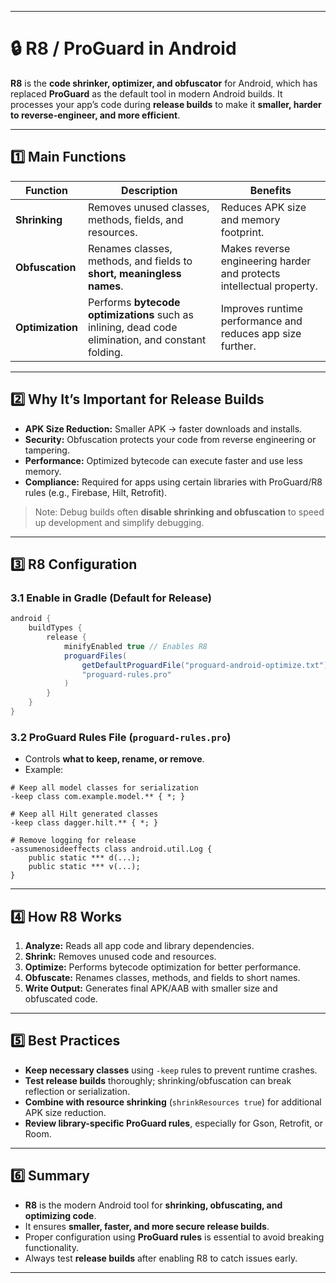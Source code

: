 
---

# 🔒 R8 / ProGuard in Android

**R8** is the **code shrinker, optimizer, and obfuscator** for Android, which has replaced **ProGuard** as the default tool in modern Android builds. It processes your app’s code during **release builds** to make it **smaller, harder to reverse-engineer, and more efficient**.

---

## 1️⃣ Main Functions

| Function         | Description                                                                                        | Benefits                                                             |
| ---------------- | -------------------------------------------------------------------------------------------------- | -------------------------------------------------------------------- |
| **Shrinking**    | Removes unused classes, methods, fields, and resources.                                            | Reduces APK size and memory footprint.                               |
| **Obfuscation**  | Renames classes, methods, and fields to **short, meaningless names**.                              | Makes reverse engineering harder and protects intellectual property. |
| **Optimization** | Performs **bytecode optimizations** such as inlining, dead code elimination, and constant folding. | Improves runtime performance and reduces app size further.           |

---

## 2️⃣ Why It’s Important for Release Builds

* **APK Size Reduction:** Smaller APK → faster downloads and installs.
* **Security:** Obfuscation protects your code from reverse engineering or tampering.
* **Performance:** Optimized bytecode can execute faster and use less memory.
* **Compliance:** Required for apps using certain libraries with ProGuard/R8 rules (e.g., Firebase, Hilt, Retrofit).

> Note: Debug builds often **disable shrinking and obfuscation** to speed up development and simplify debugging.

---

## 3️⃣ R8 Configuration

### 3.1 Enable in Gradle (Default for Release)

```gradle
android {
    buildTypes {
        release {
            minifyEnabled true // Enables R8
            proguardFiles(
                getDefaultProguardFile("proguard-android-optimize.txt"),
                "proguard-rules.pro"
            )
        }
    }
}
```

### 3.2 ProGuard Rules File (`proguard-rules.pro`)

* Controls **what to keep, rename, or remove**.
* Example:

```proguard
# Keep all model classes for serialization
-keep class com.example.model.** { *; }

# Keep all Hilt generated classes
-keep class dagger.hilt.** { *; }

# Remove logging for release
-assumenosideeffects class android.util.Log {
    public static *** d(...);
    public static *** v(...);
}
```

---

## 4️⃣ How R8 Works

1. **Analyze:** Reads all app code and library dependencies.
2. **Shrink:** Removes unused code and resources.
3. **Optimize:** Performs bytecode optimization for better performance.
4. **Obfuscate:** Renames classes, methods, and fields to short names.
5. **Write Output:** Generates final APK/AAB with smaller size and obfuscated code.

---

## 5️⃣ Best Practices

* **Keep necessary classes** using `-keep` rules to prevent runtime crashes.
* **Test release builds** thoroughly; shrinking/obfuscation can break reflection or serialization.
* **Combine with resource shrinking** (`shrinkResources true`) for additional APK size reduction.
* **Review library-specific ProGuard rules**, especially for Gson, Retrofit, or Room.

---

## 6️⃣ Summary

* **R8** is the modern Android tool for **shrinking, obfuscating, and optimizing code**.
* It ensures **smaller, faster, and more secure release builds**.
* Proper configuration using **ProGuard rules** is essential to avoid breaking functionality.
* Always test **release builds** after enabling R8 to catch issues early.

---
